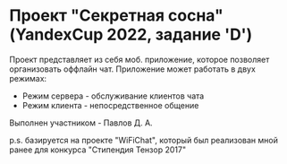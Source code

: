 Проект "Секретная сосна" (YandexCup 2022, задание 'D')
=============================================
Проект представляет из себя моб. приложение, которое позволяет организовать оффлайн чат. 
Приложение может работать в двух режимах:
 * Режим сервера - обслуживание клиентов чата
 * Режим клиента - непосредственное общение

Выполнен участником - Павлов Д. А.

p.s. базируется на проекте "WiFiChat", который был реализован мной ранее для конкурса "Стипендия Тензор 2017"
